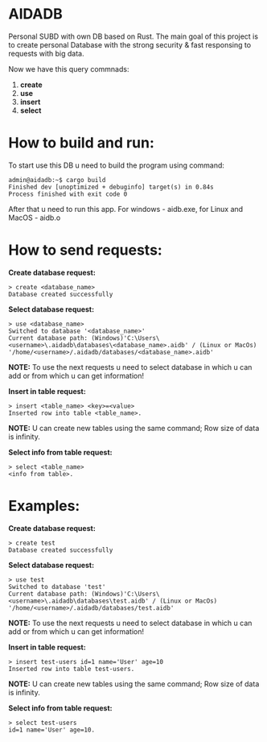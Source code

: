 # AIDADB
Personal SUBD with own DB based on Rust.
The main goal of this project is to create personal Database with the strong security & fast responsing to requests with big data.

Now we have this query commnads:
<ol>
  <li><b>create</b></li>
  <li><b>use</b></li>
  <li><b>insert</b></li>
  <li><b>select</b></li>
</ol>


# How to build and run:

To start use this DB u need to build the program using command:
```console
admin@aidadb:~$ cargo build
Finished dev [unoptimized + debuginfo] target(s) in 0.84s
Process finished with exit code 0
```
After that u need to run this app. For windows - aidb.exe, for Linux and MacOS - aidb.o


# How to send requests:

<b>Create database request:</b>
```console
> create <database_name>
Database created successfully
```

<b>Select database request:</b>
```console
> use <database_name>
Switched to database '<database_name>'
Current database path: (Windows)'C:\Users\<username>\.aidadb\databases\<database_name>.aidb' / (Linux or MacOs) '/home/<username>/.aidadb/databases/<database_name>.aidb'
```

<b>NOTE:</b> To use the next requests u need to select database in which u can add or from which u can get information!

<b>Insert in table request:</b>
```console
> insert <table_name> <key>=<value>
Inserted row into table <table_name>.
```
<b>NOTE:</b> U can create new tables using the same command; Row size of data is infinity.


<b>Select info from table request:</b>
```console
> select <table_name>
<info from table>.
```

# Examples:

<b>Create database request:</b>
```console
> create test
Database created successfully
```

<b>Select database request:</b>
```console
> use test
Switched to database 'test'
Current database path: (Windows)'C:\Users\<username>\.aidadb\databases\test.aidb' / (Linux or MacOs) '/home/<username>/.aidadb/databases/test.aidb'
```

<b>NOTE:</b> To use the next requests u need to select database in which u can add or from which u can get information!

<b>Insert in table request:</b>
```console
> insert test-users id=1 name='User' age=10
Inserted row into table test-users.
```
<b>NOTE:</b> U can create new tables using the same command; Row size of data is infinity.


<b>Select info from table request:</b>
```console
> select test-users
id=1 name='User' age=10.
```
